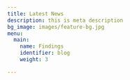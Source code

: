 ```yaml
---
title: Latest News
description: this is meta description
bg_image: images/feature-bg.jpg
menu:
  main:
    name: Findings
    identifier: blog
    weight: 3

---
```

